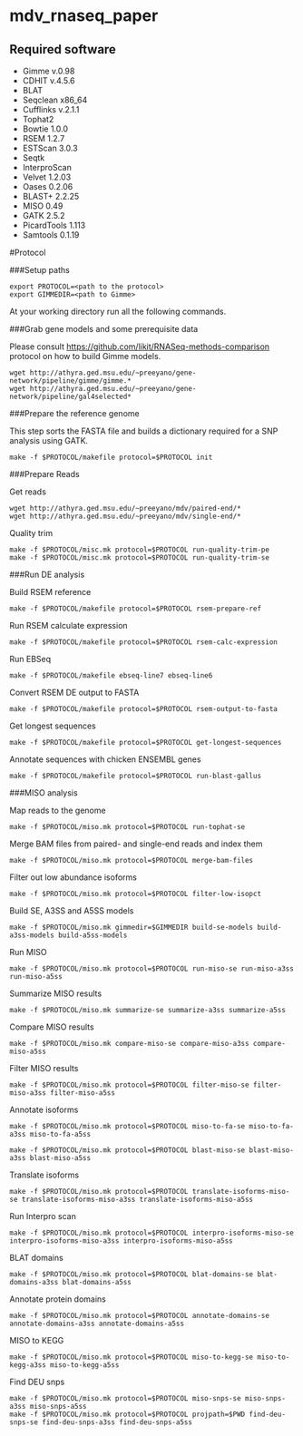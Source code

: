 mdv_rnaseq_paper
================

Required software
----------------

+ Gimme v.0.98
+ CDHIT v.4.5.6
+ BLAT
+ Seqclean x86_64
+ Cufflinks v.2.1.1
+ Tophat2
+ Bowtie 1.0.0
+ RSEM 1.2.7
+ ESTScan 3.0.3
+ Seqtk
+ InterproScan
+ Velvet 1.2.03
+ Oases 0.2.06
+ BLAST+ 2.2.25
+ MISO 0.49
+ GATK 2.5.2
+ PicardTools 1.113
+ Samtools 0.1.19

#Protocol

###Setup paths

    export PROTOCOL=<path to the protocol>
    export GIMMEDIR=<path to Gimme>

At your working directory run all the following commands.

###Grab gene models and some prerequisite data

Please consult https://github.com/likit/RNASeq-methods-comparison
protocol on how to build Gimme models.

    wget http://athyra.ged.msu.edu/~preeyano/gene-network/pipeline/gimme/gimme.*
    wget http://athyra.ged.msu.edu/~preeyano/gene-network/pipeline/gal4selected*

###Prepare the reference genome

This step sorts the FASTA file and builds
a dictionary required for a SNP analysis using GATK.

    make -f $PROTOCOL/makefile protocol=$PROTOCOL init

###Prepare Reads

Get reads

    wget http://athyra.ged.msu.edu/~preeyano/mdv/paired-end/*
    wget http://athyra.ged.msu.edu/~preeyano/mdv/single-end/*

Quality trim

    make -f $PROTOCOL/misc.mk protocol=$PROTOCOL run-quality-trim-pe
    make -f $PROTOCOL/misc.mk protocol=$PROTOCOL run-quality-trim-se

###Run DE analysis

Build RSEM reference

    make -f $PROTOCOL/makefile protocol=$PROTOCOL rsem-prepare-ref

Run RSEM calculate expression

    make -f $PROTOCOL/makefile protocol=$PROTOCOL rsem-calc-expression

Run EBSeq

    make -f $PROTOCOL/makefile ebseq-line7 ebseq-line6

Convert RSEM DE output to FASTA

    make -f $PROTOCOL/makefile protocol=$PROTOCOL rsem-output-to-fasta

Get longest sequences

    make -f $PROTOCOL/makefile protocol=$PROTOCOL get-longest-sequences

Annotate sequences with chicken ENSEMBL genes

    make -f $PROTOCOL/makefile protocol=$PROTOCOL run-blast-gallus

###MISO analysis

Map reads to the genome

    make -f $PROTOCOL/miso.mk protocol=$PROTOCOL run-tophat-se

Merge BAM files from paired- and single-end reads and index them

    make -f $PROTOCOL/miso.mk protocol=$PROTOCOL merge-bam-files

Filter out low abundance isoforms

    make -f $PROTOCOL/miso.mk protocol=$PROTOCOL filter-low-isopct

Build SE, A3SS and A5SS models

    make -f $PROTOCOL/miso.mk gimmedir=$GIMMEDIR build-se-models build-a3ss-models build-a5ss-models

Run MISO

    make -f $PROTOCOL/miso.mk protocol=$PROTOCOL run-miso-se run-miso-a3ss run-miso-a5ss

Summarize MISO results

    make -f $PROTOCOL/miso.mk summarize-se summarize-a3ss summarize-a5ss

Compare MISO results

    make -f $PROTOCOL/miso.mk compare-miso-se compare-miso-a3ss compare-miso-a5ss

Filter MISO results

    make -f $PROTOCOL/miso.mk protocol=$PROTOCOL filter-miso-se filter-miso-a3ss filter-miso-a5ss

Annotate isoforms

    make -f $PROTOCOL/miso.mk protocol=$PROTOCOL miso-to-fa-se miso-to-fa-a3ss miso-to-fa-a5ss

    make -f $PROTOCOL/miso.mk protocol=$PROTOCOL blast-miso-se blast-miso-a3ss blast-miso-a5ss

Translate isoforms

    make -f $PROTOCOL/miso.mk protocol=$PROTOCOL translate-isoforms-miso-se translate-isoforms-miso-a3ss translate-isoforms-miso-a5ss

Run Interpro scan

    make -f $PROTOCOL/miso.mk protocol=$PROTOCOL interpro-isoforms-miso-se interpro-isoforms-miso-a3ss interpro-isoforms-miso-a5ss

BLAT domains

    make -f $PROTOCOL/miso.mk protocol=$PROTOCOL blat-domains-se blat-domains-a3ss blat-domains-a5ss

Annotate protein domains

    make -f $PROTOCOL/miso.mk protocol=$PROTOCOL annotate-domains-se annotate-domains-a3ss annotate-domains-a5ss

MISO to KEGG

    make -f $PROTOCOL/miso.mk protocol=$PROTOCOL miso-to-kegg-se miso-to-kegg-a3ss miso-to-kegg-a5ss

Find DEU snps

    make -f $PROTOCOL/miso.mk protocol=$PROTOCOL miso-snps-se miso-snps-a3ss miso-snps-a5ss
    make -f $PROTOCOL/miso.mk protocol=$PROTOCOL projpath=$PWD find-deu-snps-se find-deu-snps-a3ss find-deu-snps-a5ss

